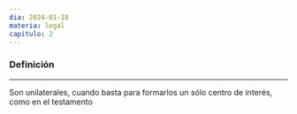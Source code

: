 ```yaml
---
dia: 2024-01-18
materia: legal
capitulo: 2
---
```

### Definición
---
Son unilaterales, cuando basta para formarlos un sólo centro de interés, como en el testamento